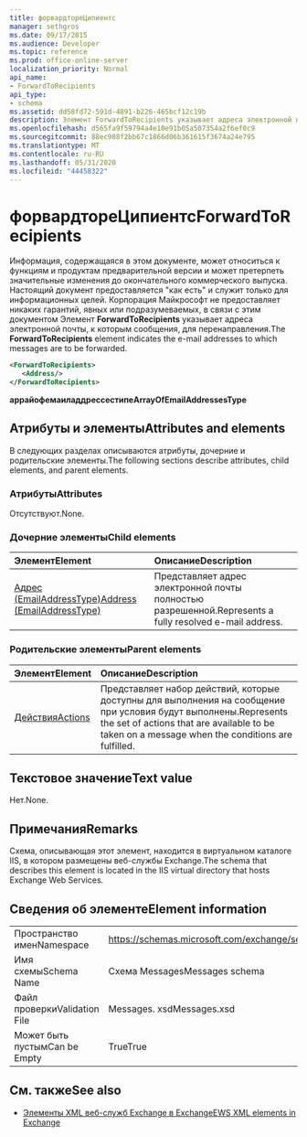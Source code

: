 ```yaml
---
title: форвардтореЦипиентс
manager: sethgros
ms.date: 09/17/2015
ms.audience: Developer
ms.topic: reference
ms.prod: office-online-server
localization_priority: Normal
api_name:
- ForwardToRecipients
api_type:
- schema
ms.assetid: dd58fd72-591d-4891-b226-465bcf12c19b
description: Элемент ForwardToRecipients указывает адреса электронной почты, к которым сообщения, для перенаправления.
ms.openlocfilehash: d565fa9f59794a4e10e91b05a507354a2f6ef0c9
ms.sourcegitcommit: 88ec988f2bb67c1866d06b361615f3674a24e795
ms.translationtype: MT
ms.contentlocale: ru-RU
ms.lasthandoff: 05/31/2020
ms.locfileid: "44458322"
---
```

# <a name="forwardtorecipients"></a><span data-ttu-id="9f5c5-103">форвардтореЦипиентс</span><span class="sxs-lookup"><span data-stu-id="9f5c5-103">ForwardToRecipients</span></span>

<span data-ttu-id="9f5c5-104">Информация, содержащаяся в этом документе, может относиться к функциям и продуктам предварительной версии и может претерпеть значительные изменения до окончательного коммерческого выпуска. Настоящий документ предоставляется "как есть" и служит только для информационных целей. Корпорация Майкрософт не предоставляет никаких гарантий, явных или подразумеваемых, в связи с этим документом Элемент **ForwardToRecipients** указывает адреса электронной почты, к которым сообщения, для перенаправления.</span><span class="sxs-lookup"><span data-stu-id="9f5c5-104">The **ForwardToRecipients** element indicates the e-mail addresses to which messages are to be forwarded.</span></span> 
  
```XML
<ForwardToRecipients>
   <Address/>
</ForwardToRecipients>
```

 <span data-ttu-id="9f5c5-105">**аррайофемаиладдрессестипе**</span><span class="sxs-lookup"><span data-stu-id="9f5c5-105">**ArrayOfEmailAddressesType**</span></span>
## <a name="attributes-and-elements"></a><span data-ttu-id="9f5c5-106">Атрибуты и элементы</span><span class="sxs-lookup"><span data-stu-id="9f5c5-106">Attributes and elements</span></span>

<span data-ttu-id="9f5c5-107">В следующих разделах описываются атрибуты, дочерние и родительские элементы.</span><span class="sxs-lookup"><span data-stu-id="9f5c5-107">The following sections describe attributes, child elements, and parent elements.</span></span>
  
### <a name="attributes"></a><span data-ttu-id="9f5c5-108">Атрибуты</span><span class="sxs-lookup"><span data-stu-id="9f5c5-108">Attributes</span></span>

<span data-ttu-id="9f5c5-109">Отсутствуют.</span><span class="sxs-lookup"><span data-stu-id="9f5c5-109">None.</span></span>
  
### <a name="child-elements"></a><span data-ttu-id="9f5c5-110">Дочерние элементы</span><span class="sxs-lookup"><span data-stu-id="9f5c5-110">Child elements</span></span>

|<span data-ttu-id="9f5c5-111">**Элемент**</span><span class="sxs-lookup"><span data-stu-id="9f5c5-111">**Element**</span></span>|<span data-ttu-id="9f5c5-112">**Описание**</span><span class="sxs-lookup"><span data-stu-id="9f5c5-112">**Description**</span></span>|
|:-----|:-----|
|[<span data-ttu-id="9f5c5-113">Адрес (EmailAddressType)</span><span class="sxs-lookup"><span data-stu-id="9f5c5-113">Address (EmailAddressType)</span></span>](address-emailaddresstype.md) <br/> |<span data-ttu-id="9f5c5-114">Представляет адрес электронной почты полностью разрешенной.</span><span class="sxs-lookup"><span data-stu-id="9f5c5-114">Represents a fully resolved e-mail address.</span></span>  <br/> |
   
### <a name="parent-elements"></a><span data-ttu-id="9f5c5-115">Родительские элементы</span><span class="sxs-lookup"><span data-stu-id="9f5c5-115">Parent elements</span></span>

|<span data-ttu-id="9f5c5-116">**Элемент**</span><span class="sxs-lookup"><span data-stu-id="9f5c5-116">**Element**</span></span>|<span data-ttu-id="9f5c5-117">**Описание**</span><span class="sxs-lookup"><span data-stu-id="9f5c5-117">**Description**</span></span>|
|:-----|:-----|
|[<span data-ttu-id="9f5c5-118">Действия</span><span class="sxs-lookup"><span data-stu-id="9f5c5-118">Actions</span></span>](actions.md) <br/> |<span data-ttu-id="9f5c5-119">Представляет набор действий, которые доступны для выполнения на сообщение при условия будут выполнены.</span><span class="sxs-lookup"><span data-stu-id="9f5c5-119">Represents the set of actions that are available to be taken on a message when the conditions are fulfilled.</span></span>  <br/> |
   
## <a name="text-value"></a><span data-ttu-id="9f5c5-120">Текстовое значение</span><span class="sxs-lookup"><span data-stu-id="9f5c5-120">Text value</span></span>

<span data-ttu-id="9f5c5-121">Нет.</span><span class="sxs-lookup"><span data-stu-id="9f5c5-121">None.</span></span>
  
## <a name="remarks"></a><span data-ttu-id="9f5c5-122">Примечания</span><span class="sxs-lookup"><span data-stu-id="9f5c5-122">Remarks</span></span>

<span data-ttu-id="9f5c5-123">Схема, описывающая этот элемент, находится в виртуальном каталоге IIS, в котором размещены веб-службы Exchange.</span><span class="sxs-lookup"><span data-stu-id="9f5c5-123">The schema that describes this element is located in the IIS virtual directory that hosts Exchange Web Services.</span></span>
  
## <a name="element-information"></a><span data-ttu-id="9f5c5-124">Сведения об элементе</span><span class="sxs-lookup"><span data-stu-id="9f5c5-124">Element information</span></span>

|||
|:-----|:-----|
|<span data-ttu-id="9f5c5-125">Пространство имен</span><span class="sxs-lookup"><span data-stu-id="9f5c5-125">Namespace</span></span>  <br/> |https://schemas.microsoft.com/exchange/services/2006/messages  <br/> |
|<span data-ttu-id="9f5c5-126">Имя схемы</span><span class="sxs-lookup"><span data-stu-id="9f5c5-126">Schema Name</span></span>  <br/> |<span data-ttu-id="9f5c5-127">Схема Messages</span><span class="sxs-lookup"><span data-stu-id="9f5c5-127">Messages schema</span></span>  <br/> |
|<span data-ttu-id="9f5c5-128">Файл проверки</span><span class="sxs-lookup"><span data-stu-id="9f5c5-128">Validation File</span></span>  <br/> |<span data-ttu-id="9f5c5-129">Messages. xsd</span><span class="sxs-lookup"><span data-stu-id="9f5c5-129">Messages.xsd</span></span>  <br/> |
|<span data-ttu-id="9f5c5-130">Может быть пустым</span><span class="sxs-lookup"><span data-stu-id="9f5c5-130">Can be Empty</span></span>  <br/> |<span data-ttu-id="9f5c5-131">True</span><span class="sxs-lookup"><span data-stu-id="9f5c5-131">True</span></span>  <br/> |
   
## <a name="see-also"></a><span data-ttu-id="9f5c5-132">См. также</span><span class="sxs-lookup"><span data-stu-id="9f5c5-132">See also</span></span>



- [<span data-ttu-id="9f5c5-133">Элементы XML веб-служб Exchange в Exchange</span><span class="sxs-lookup"><span data-stu-id="9f5c5-133">EWS XML elements in Exchange</span></span>](ews-xml-elements-in-exchange.md)

